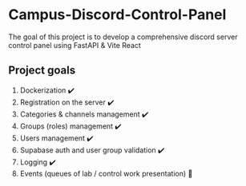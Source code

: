 # Campus-Discord-Control-Panel

The goal of this project is to develop a comprehensive discord server control panel using FastAPI & Vite React

## Project goals
1. Dockerization ✔️
2. Registration on the server ✔️ 
3. Categories & channels management ✔️ 
4. Groups (roles) management ✔️ 
5. Users management ✔️ 
6. Supabase auth and user group validation ✔️ 
7. Logging ✔️
8. Events (queues of lab / control work presentation) 📝
